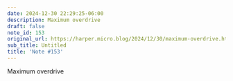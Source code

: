 ```yaml
---
date: 2024-12-30 22:29:25-06:00
description: Maximum overdrive
draft: false
note_id: 153
original_url: https://harper.micro.blog/2024/12/30/maximum-overdrive.html
sub_title: Untitled
title: 'Note #153'
---
```


Maximum overdrive
